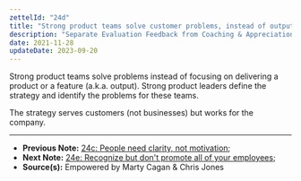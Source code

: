 ```yaml
---
zettelId: "24d"
title: "Strong product teams solve customer problems, instead of output"
description: "Separate Evaluation Feedback from Coaching & Appreciation Feedback In Performance Reviews"
date: 2021-11-28
updateDate: 2023-09-20
---
```


Strong product teams solve problems instead of focusing on delivering a product or a feature (a.k.a. output). Strong product leaders define the strategy and identify the problems for these teams.

The strategy serves customers (not businesses) but works for the company.

---

- **Previous Note:** [24c: People need clarity, not motivation](/notes/24c/);
- **Next Note:** [24e: Recognize but don't promote all of your employees](/notes/24e/);
- **Source(s):** Empowered by Marty Cagan & Chris Jones

